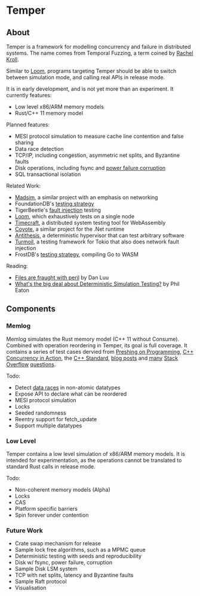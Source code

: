 # Temper

## About

Temper is a framework for modelling concurrency and failure in distributed systems. The name comes from Temporal Fuzzing, a term coined by [Rachel Kroll](https://rachelbythebay.com/w/2011/11/19/sleep/).

Similar to [Loom](https://github.com/tokio-rs/loom), programs targeting Temper should be able to switch between simulation mode, and calling real APIs in release mode.

It is in early development, and is not yet more than an experiment. It currently features:

* Low level x86/ARM memory models
* Rust/C++ 11 memory model

Planned features:

* MESI protocol simulation to measure cache line contention and false sharing
* Data race detection
* TCP/IP, including congestion, asymmetric net splits, and Byzantine faults
* Disk operations, including fsync and [power failure corruption](https://danluu.com/file-consistency/)
* SQL transactional isolation

Related Work:

* [Madsim](https://github.com/madsim-rs/madsim), a similar project with an emphasis on networking
* FoundationDB's [testing strategy](https://www.youtube.com/watch?v=4fFDFbi3toc)
* TigerBeetle's [fault injection](https://www.youtube.com/watch?v=BH2jvJ74npM) testing
* [Loom](https://github.com/tokio-rs/loom), which exhaustively tests on a single node
* [Timecraft](https://github.com/stealthrocket/timecraft), a distributed system testing tool for WebAssembly
* [Coyote](https://microsoft.github.io/coyote), a similar project for the .Net runtime
* [Antithesis](https://antithesis.com/), a deterministic hypervisor that can test arbitrary software
* [Turmoil](https://github.com/tokio-rs/turmoil), a testing framework for Tokio that also does network fault injection
* FrostDB's [testing strategy](https://www.polarsignals.com/blog/posts/2024/05/28/mostly-dst-in-go), compiling Go to
  WASM

Reading:

* [Files are fraught with peril](https://danluu.com/deconstruct-files/) by Dan Luu
* [What's the big deal about Deterministic Simulation Testing?](https://notes.eatonphil.com/2024-08-20-deterministic-simulation-testing.html)
  by Phil Eaton

## Components

### Memlog

Memlog simulates the Rust memory model (C++ 11 without Consume). Combined with operation reordering in Temper, its goal is full coverage. It contains a series of test cases dervied from [Preshing on Programming](https://preshing.com/), [C++ Concurrency in Action](https://www.amazon.com.au/C-Concurrency-Action-Practical-Multithreading/dp/1933988770), the [C++ Standard](https://en.cppreference.com/w/cpp/atomic/atomic_thread_fence), [blog posts](https://puzpuzpuz.dev/seqlock-based-atomic-memory-snapshots) and [many](https://stackoverflow.com/questions/47520748/c-memory-model-do-seq-cst-loads-synchronize-with-seq-cst-stores) [Stack](https://stackoverflow.com/questions/52606524/what-exact-rules-in-the-c-memory-model-prevent-reordering-before-acquire-opera) [Overflow](https://stackoverflow.com/questions/71509935/how-does-mixing-relaxed-and-acquire-release-accesses-on-the-same-atomic-variable) [questions](https://stackoverflow.com/questions/67693687/possible-orderings-with-memory-order-seq-cst-and-memory-order-release).

Todo:
* Detect [data races](https://en.cppreference.com/w/cpp/language/memory_model) in non-atomic datatypes
* Expose API to declare what can be reordered
* MESI protocol simulation
* Locks
* Seeded randomness
* Reentry support for fetch_update
* Support multiple datatypes

### Low Level

Temper contains a low level simulation of x86/ARM memory models. It is intended for experimentation, as the operations cannot be translated to standard Rust calls in release mode.

Todo: 
* Non-coherent memory models (Alpha)
* Locks
* CAS
* Platform specific barriers
* Spin forever under contention

### Future Work

* Crate swap mechanism for release
* Sample lock free algorithms, such as a MPMC queue
* Deterministic testing with seeds and reproducibility
* Disk w/ fsync, power failure, corruption
* Sample Disk LSM system
* TCP with net splits, latency and Byzantine faults
* Sample Raft protocol
* Visualisation